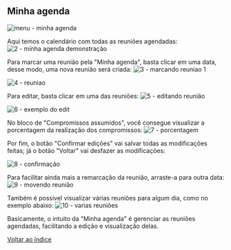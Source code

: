 ## Minha agenda
![menu - minha agenda](https://github.com/void-works-br/projeto-planejare/assets/107960686/8fdae17f-0b79-40d0-a1d3-63e7b69ad901)


Aqui temos o calendário com todas as reuniões agendadas:
![2 - minha agenda demonstração](https://github.com/void-works-br/projeto-planejare/assets/107960686/76f070ac-2d94-4c8b-97a8-be8a30a94def)

Para marcar uma reunião pela "Minha agenda", basta clicar em uma data, desse modo, uma nova reunião será criada:
![3 - marcando reuniao 1](https://github.com/void-works-br/projeto-planejare/assets/107960686/42315cdb-00e3-44e4-a8be-8bf27e79354a)

![4 - reuniao](https://github.com/void-works-br/projeto-planejare/assets/107960686/38e7a99c-d94e-4cb8-8404-81a94dc3a1c6)

Para editar, basta clicar em uma das reuniões:
![5 - editando reunião](https://github.com/void-works-br/projeto-planejare/assets/107960686/5ec7caf8-46ca-41d5-8141-ea39b32cee6b)

![6 - exemplo do edit](https://github.com/void-works-br/projeto-planejare/assets/107960686/29358de5-5280-4f8e-9e53-4ef7cb2800f0)

No bloco de "Compromissos assumidos", você consegue visualizar a porcentagem da realização dos compromissos:
![7 - porcentagem](https://github.com/void-works-br/projeto-planejare/assets/107960686/55b6bc31-e33b-44f9-890a-239d44b17f7d)

Por fim, o botão "Confirmar edições" vai salvar todas as modificações feitas; já o botão "Voltar" vai desfazer as modificações:

![8 - confirmação](https://github.com/void-works-br/projeto-planejare/assets/107960686/99c70895-a652-4874-b077-d499ff993e5c)

Para facilitar ainda mais a remarcação da reunião, arraste-a para outra data:
![9 - movendo reunião](https://github.com/void-works-br/projeto-planejare/assets/107960686/8fa5c2c4-38cc-4a9c-95b7-325d2d2f93c0)

Também é possível visualizar várias reuniões para algum dia, como no exemplo abaixo:
![10 - varias reuniões](https://github.com/void-works-br/projeto-planejare/assets/107960686/b68dd8a8-a7e7-42a6-8733-017cff16d66e)


Basicamente, o intuito da "Minha agenda" é gerenciar as reuniões agendadas, facilitando a edição e visualização delas.

[Voltar ao índice](https://github.com/void-works-br/projeto-planejare/blob/dev/doc/doc-index.md)


